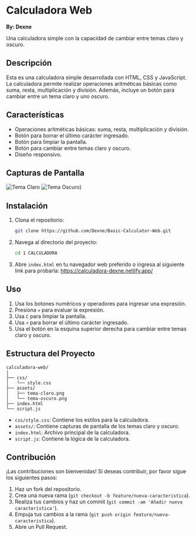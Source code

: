 
# Calculadora Web

**By: Dexne**

Una calculadora simple con la capacidad de cambiar entre temas claro y oscuro.

## Descripción

Esta es una calculadora simple desarrollada con HTML, CSS y JavaScript. La calculadora permite realizar operaciones aritméticas básicas como suma, resta, multiplicación y división. Además, incluye un botón para cambiar entre un tema claro y uno oscuro.

## Características

- Operaciones aritméticas básicas: suma, resta, multiplicación y división.
- Botón para borrar el último carácter ingresado.
- Botón para limpiar la pantalla.
- Botón para cambiar entre temas claro y oscuro.
- Diseño responsivo.

## Capturas de Pantalla

![Tema Claro](..\assets\tema-claro.png)
![Tema Oscuro](..\assets\tema-oscuro.png))

## Instalación

1. Clona el repositorio:
    ```sh
    git clone https://github.com/Dexne/Basic-Calculator-Web.git
    ```

2. Navega al directorio del proyecto:
    ```sh
    cd 1 CALCULADORA
    ```

3. Abre `index.html` en tu navegador web preferido o ingresa al siguiente link para probarla: https://calculadora-dexne.netlify.app/

## Uso

1. Usa los botones numéricos y operadores para ingresar una expresión.
2. Presiona `=` para evaluar la expresión.
3. Usa `C` para limpiar la pantalla.
4. Usa `<` para borrar el último carácter ingresado.
5. Usa el botón en la esquina superior derecha para cambiar entre temas claro y oscuro.

## Estructura del Proyecto

```plaintext
calculadora-web/
│
├── css/
│   └── style.css
├── assets/
│   ├── tema-claro.png
│   └── tema-oscuro.png
├── index.html
└── script.js
```

- `css/style.css`: Contiene los estilos para la calculadora.
- `assets/`: Contiene capturas de pantalla de los temas claro y oscuro.
- `index.html`: Archivo principal de la calculadora.
- `script.js`: Contiene la lógica de la calculadora.

## Contribución

¡Las contribuciones son bienvenidas! Si deseas contribuir, por favor sigue los siguientes pasos:

1. Haz un fork del repositorio.
2. Crea una nueva rama (`git checkout -b feature/nueva-caracteristica`).
3. Realiza tus cambios y haz un commit (`git commit -am 'Añadir nueva característica'`).
4. Empuja tus cambios a la rama (`git push origin feature/nueva-caracteristica`).
5. Abre un Pull Request.
